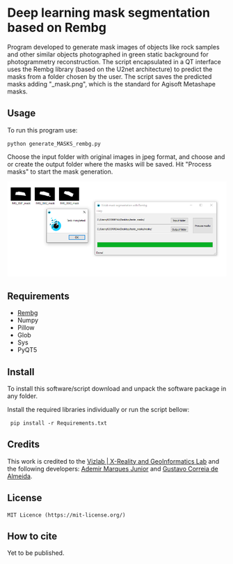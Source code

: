 # Deep learning mask segmentation based on Rembg

Program developed to generate mask images of objects like rock samples and other similar objects photographed in green static background for photogrammetry reconstruction. The script encapsulated in a QT interface uses the Rembg library (based on the U2net architecture) to predict the masks from a folder chosen by the user. The script saves the predicted masks adding "_mask.png", which is the standard for Agisoft Metashape masks.


## Usage
 
 To run this program use:
 
    python generate_MASKS_rembg.py
  
Choose the input folder with original images in jpeg format, and choose and or create the output folder where the masks will be saved. Hit "Process masks" to start the mask generation.

<img src="https://github.com/ademirmarquesjunior/mask_segmentation_rembg/blob/main/images/usage.png" width="600" alt="Segmented image">



## Requirements

- [Rembg](https://github.com/danielgatis/rembg)
- Numpy
- Pillow
- Glob
- Sys
- PyQT5


## Install

To install this software/script download and unpack the software package in any folder.

Install the required libraries individually or run the script bellow:
 
     pip install -r Requirements.txt


## Credits	
This work is credited to the [Vizlab | X-Reality and GeoInformatics Lab](http://vizlab.unisinos.br/) and the following developers:	[Ademir Marques Junior](https://www.researchgate.net/profile/Ademir_Junior) and [Gustavo Correia de Almeida](https://github.com/pavaonegro/).

## License

    MIT Licence (https://mit-license.org/)
    
## How to cite

Yet to be published.
